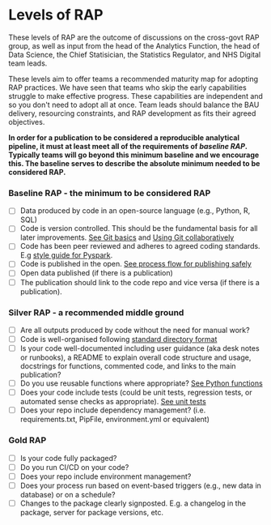 # Levels of RAP

These levels of RAP are the outcome of discussions on the cross-govt RAP group, as well as input from the head of the Analytics Function, the head of Data Science, the Chief Statisician, the Statistics Regulator, and NHS Digital team leads.

These levels aim to offer teams a recommended maturity map for adopting RAP practices. We have seen that teams who skip the early capabilities struggle to make effective progress. These capabilities are independent and so you don't need to adopt all at once. Team leads should balance the BAU delivery, resourcing constraints, and RAP development as fits their agreed objectives.

**In order for a publication to be considered a reproducible analytical pipeline, it must at least meet all of the requirements of _baseline RAP_. Typically teams will go beyond this minimum baseline and we encourage this. The baseline serves to describe the absolute minimum needed to be considered RAP.**

### Baseline RAP - the minimum to be considered RAP

- [ ] Data produced by code in an open-source language (e.g., Python, R, SQL)
- [ ] Code is version controlled. This should be the fundamental basis for all later improvements. [See Git basics][1] and [Using Git collaboratively][2]
- [ ] Code has been peer reviewed and adheres to agreed coding standards. E.g [style guide for Pyspark][3].
- [ ] Code is published in the open. [See process flow for publishing safely][4]
- [ ] Open data published (if there is a publication)
- [ ] The publication should link to the code repo and vice versa (if there is a publication).

### Silver RAP - a recommended middle ground

- [ ] Are all outputs produced by code without the need for manual work?
- [ ] Code is well-organised following [standard directory format][5]
- [ ] Is your code well-documented including user guidance (aka desk notes or runbooks), a README to explain overall code structure and usage, docstrings for functions, commented code, and links to the main publication?
- [ ] Do you use reusable functions where appropriate? [See Python functions][6]
- [ ] Does your code include tests (could be unit tests, regression tests, or automated sense checks as appropriate). [See unit tests][7]
- [ ] Does your repo include dependency management? (i.e. requirements.txt, PipFile, environment.yml or equivalent)

### Gold RAP

- [ ] Is your code fully packaged?
- [ ] Do you run CI/CD on your code?
- [ ] Does your repo include environment management?
- [ ] Does your process run based on event-based triggers (e.g., new data in database) or on a schedule?
- [ ] Changes to the package clearly signposted. E.g. a changelog in the package, server for package versions, etc.

[1]: ../training_resources/git/intro-to-git.md
[2]: ../training_resources/git/using-git-collaboratively.md
[3]: ../training_resources/pyspark/pyspark-style-guide.md
[4]: ../implementing_RAP/how-to-publish-your-code-in-the-open.md
[5]: ../training_resources/python/project-structure-and-packaging.md
[6]: ../training_resources/python/python-functions.md
[7]: ../training_resources/python/unit-testing.md
